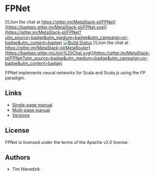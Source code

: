 # FPNet

[![Join the chat at https://gitter.im/MetaStack-pl/FPNet](https://badges.gitter.im/MetaStack-pl/FPNet.svg)](https://gitter.im/MetaStack-pl/FPNet?utm_source=badge&utm_medium=badge&utm_campaign=pr-badge&utm_content=badge)
[![Build Status](https://travis-ci.org/MetaStack-pl/MetaRouter.svg)](https://travis-ci.org/MetaStack-pl/FPNet)
[![Join the chat at https://gitter.im/MetaStack-pl/MetaRouter](https://badges.gitter.im/Join%20Chat.svg)](https://gitter.im/MetaStack-pl/FPNet?utm_source=badge&utm_medium=badge&utm_campaign=pr-badge&utm_content=badge)

FPNet implements neural networks for Scala and Scala.js using the FP paradigm.

## Links
* [Single-page manual](http://metastack.pl/fpnet/latest.html)
* [Multi-page manual](http://metastack.pl/fpnet/latest/index.html)
* [Versions](http://search.maven.org/#search%7Cgav%7C1%7Cg%3A%22pl.metastack%22%20AND%20a%3A%22fpnet_2.11%22)

## License
FPNet is licensed under the terms of the Apache v2.0 license.

## Authors
* Tim Nieradzik

